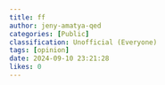 ```yaml
---
title: ff
author: jeny-amatya-qed
categories: [Public]
classification: Unofficial (Everyone)
tags: [opinion]
date: 2024-09-10 23:21:28 
likes: 0
---
```



